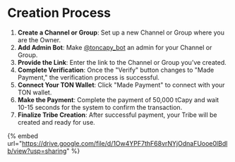 # Creation Process

1. **Create a Channel or Group**: Set up a new Channel or Group where you are the Owner.
2. **Add Admin Bot**: Make [@toncapy\_bot](https://t.me/toncapy\_bot) an admin for your Channel or Group.
3. **Provide the Link**: Enter the link to the Channel or Group you’ve created.
4. **Complete Verification**: Once the "Verify" button changes to "Made Payment," the verification process is successful.
5. **Connect Your TON Wallet**: Click "Made Payment" to connect with your TON wallet.
6. **Make the Payment**: Complete the payment of 50,000 tCapy and wait 10-15 seconds for the system to confirm the transaction.
7. **Finalize Tribe Creation**: After successful payment, your Tribe will be created and ready for use.

{% embed url="https://drive.google.com/file/d/1Ow4YPF7thF68vrNYjOdnaFUooe0lBdlb/view?usp=sharing" %}
